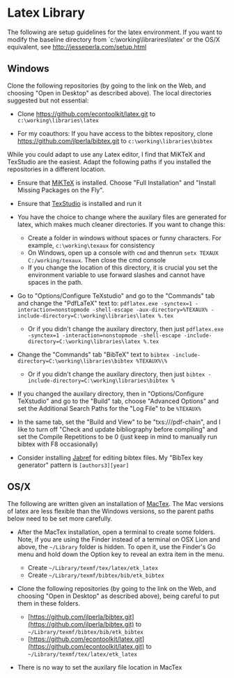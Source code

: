 # Latex Library
The following are setup guidelines for the latex environment.  If you want to modify the baseline directory from `c:\working\librarires\latex' or the OS/X equivalent, see http://jesseperla.com/setup.html

## Windows
Clone the following repositories (by going to the link on the Web, and choosing "Open in Desktop" as described above).  The local directories suggested but not essential:

- Clone https://github.com/econtoolkit/latex.git to `c:\working\libraries\latex`

- For my coauthors: If you have access to the bibtex repository, clone https://github.com/jlperla/bibtex.git  to `c:\working\libraries\bibtex`

While you could adapt to use any Latex editor, I find that MiKTeX and TexStudio are the easiest.  Adapt the following paths if you installed the repositories in a different location.
- Ensure that [MiKTeX](http://miktex.org) is installed.  Choose "Full Installation" and "Install Missing Packages on the Fly".

- Ensure that [TexStudio](http://texstudio.sourceforge.net) is installed and run it			

 - You have the choice to change where the auxilary files are generated for latex, which makes much cleaner directories.  If you want to change this:

     - Create a folder in windows without spaces or funny characters. For example, `c:\working\texaux` for consistency
     - On Windows, open up a console with `cmd` and thenrun `setx TEXAUX C:/working/texaux`. Then close the cmd console
     - If you change the location of this directory, it is crucial you set the environment variable to use forward slashes and cannot have spaces in the path.

- Go to "Options/Configure TeXstudio" and go to the "Commands" tab and change the "PdfLaTeX" text to:
  `pdflatex.exe -synctex=1 -interaction=nonstopmode -shell-escape -aux-directory=%TEXAUX% -include-directory=C:\working\libraries\latex %.tex`
  - Or if you didn't change the auxilary directory, then just 
    `pdflatex.exe -synctex=1 -interaction=nonstopmode -shell-escape -include-directory=C:\working\libraries\latex %.tex`

- Change the "Commands" tab "BibTeX" text to `bibtex -include-directory=C:\working\libraries\bibtex %TEXAUX%\%`

  - Or if you didn't change the auxilary directory, then just `bibtex -include-directory=C:\working\libraries\bibtex %`

- If you changed the auxilary directory, then in "Options/Configure TeXstudio" and go to the "Build" tab, choose "Advanced Options" and set the Additional Search Paths for the "Log File" to be `%TEXAUX%`

- In the same tab, set the "Build and View" to be "txs:///pdf-chain", and I like to turn off "Check and update bibliography before compiling" and set the Compile Repetitions to be 0 (just keep in mind to manually run bibtex with F8 occasionally)

- Consider installing [Jabref](http://www.jabref.org) for editing bibtex files.  My "BibTex key generator"  pattern is `[authors3][year]`

## OS/X  			
The following are written given an installation of [MacTex](http://tug.org/mactex/mactex-download.html).  The Mac versions of latex are less flexible than the Windows versions, so the parent paths below need to be set more carefully.

- After the MacTex installation, open a terminal to create some folders.  Note, if you are using the Finder instead of a terminal on  OSX Lion and above, the `~/Library` folder is hidden. To open it, use the Finder's Go menu and hold down the Option key to reveal an extra item in the menu. 

   - Create `~/Library/texmf/tex/latex/etk_latex`
   - Create `~/Library/texmf/bibtex/bib/etk_bibtex`

- Clone the following repositories (by going to the link on the Web, and choosing "Open in Desktop" as described above), being careful to put them in these folders.

   - [https://github.com/jlperla/bibtex.git](https://github.com/jlperla/bibtex.git) to `~/Library/texmf/bibtex/bib/etk_bibtex`
   - [https://github.com/econtoolkit/latex.git](https://github.com/econtoolkit/latex.git) to `~/Library/texmf/tex/latex/etk_latex`

- There is no way to set the auxilary file location in MacTex
